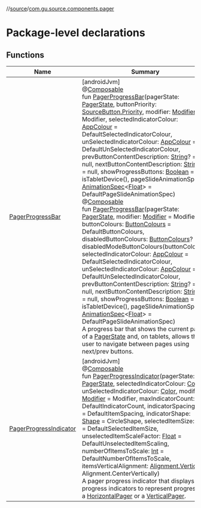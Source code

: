 //[source](../../index.md)/[com.gu.source.components.pager](index.md)

# Package-level declarations

## Functions

| Name | Summary |
|---|---|
| [PagerProgressBar](-pager-progress-bar.md) | [androidJvm]<br>@[Composable](https://developer.android.com/reference/kotlin/androidx/compose/runtime/Composable.html)<br>fun [PagerProgressBar](-pager-progress-bar.md)(pagerState: [PagerState](https://developer.android.com/reference/kotlin/androidx/compose/foundation/pager/PagerState.html), buttonPriority: [SourceButton.Priority](../com.gu.source.components.buttons/-source-button/-priority/index.md), modifier: [Modifier](https://developer.android.com/reference/kotlin/androidx/compose/ui/Modifier.html) = Modifier, selectedIndicatorColour: [AppColour](../com.gu.source.daynight/-app-colour/index.md) = DefaultSelectedIndicatorColour, unSelectedIndicatorColour: [AppColour](../com.gu.source.daynight/-app-colour/index.md) = DefaultUnSelectedIndicatorColour, prevButtonContentDescription: [String](https://kotlinlang.org/api/latest/jvm/stdlib/kotlin/-string/index.html)? = null, nextButtonContentDescription: [String](https://kotlinlang.org/api/latest/jvm/stdlib/kotlin/-string/index.html)? = null, showProgressButtons: [Boolean](https://kotlinlang.org/api/latest/jvm/stdlib/kotlin/-boolean/index.html) = isTabletDevice(), pageSlideAnimationSpec: [AnimationSpec](https://developer.android.com/reference/kotlin/androidx/compose/animation/core/AnimationSpec.html)&lt;[Float](https://kotlinlang.org/api/latest/jvm/stdlib/kotlin/-float/index.html)&gt; = DefaultPageSlideAnimationSpec)<br>@[Composable](https://developer.android.com/reference/kotlin/androidx/compose/runtime/Composable.html)<br>fun [PagerProgressBar](-pager-progress-bar.md)(pagerState: [PagerState](https://developer.android.com/reference/kotlin/androidx/compose/foundation/pager/PagerState.html), modifier: [Modifier](https://developer.android.com/reference/kotlin/androidx/compose/ui/Modifier.html) = Modifier, buttonColours: [ButtonColours](../com.gu.source.components.buttons/-button-colours/index.md) = DefaultButtonColours, disabledButtonColours: [ButtonColours](../com.gu.source.components.buttons/-button-colours/index.md)? = disabledModeButtonColours(buttonColours), selectedIndicatorColour: [AppColour](../com.gu.source.daynight/-app-colour/index.md) = DefaultSelectedIndicatorColour, unSelectedIndicatorColour: [AppColour](../com.gu.source.daynight/-app-colour/index.md) = DefaultUnSelectedIndicatorColour, prevButtonContentDescription: [String](https://kotlinlang.org/api/latest/jvm/stdlib/kotlin/-string/index.html)? = null, nextButtonContentDescription: [String](https://kotlinlang.org/api/latest/jvm/stdlib/kotlin/-string/index.html)? = null, showProgressButtons: [Boolean](https://kotlinlang.org/api/latest/jvm/stdlib/kotlin/-boolean/index.html) = isTabletDevice(), pageSlideAnimationSpec: [AnimationSpec](https://developer.android.com/reference/kotlin/androidx/compose/animation/core/AnimationSpec.html)&lt;[Float](https://kotlinlang.org/api/latest/jvm/stdlib/kotlin/-float/index.html)&gt; = DefaultPageSlideAnimationSpec)<br>A progress bar that shows the current page of a [PagerState](https://developer.android.com/reference/kotlin/androidx/compose/foundation/pager/PagerState.html) and, on tablets, allows the user to navigate between pages using next/prev buttons. |
| [PagerProgressIndicator](-pager-progress-indicator.md) | [androidJvm]<br>@[Composable](https://developer.android.com/reference/kotlin/androidx/compose/runtime/Composable.html)<br>fun [PagerProgressIndicator](-pager-progress-indicator.md)(pagerState: [PagerState](https://developer.android.com/reference/kotlin/androidx/compose/foundation/pager/PagerState.html), selectedIndicatorColour: [Color](https://developer.android.com/reference/kotlin/androidx/compose/ui/graphics/Color.html), unSelectedIndicatorColour: [Color](https://developer.android.com/reference/kotlin/androidx/compose/ui/graphics/Color.html), modifier: [Modifier](https://developer.android.com/reference/kotlin/androidx/compose/ui/Modifier.html) = Modifier, maxIndicatorCount: [Int](https://kotlinlang.org/api/latest/jvm/stdlib/kotlin/-int/index.html) = DefaultIndicatorCount, indicatorSpacing: [Dp](https://developer.android.com/reference/kotlin/androidx/compose/ui/unit/Dp.html) = DefaultItemSpacing, indicatorShape: [Shape](https://developer.android.com/reference/kotlin/androidx/compose/ui/graphics/Shape.html) = CircleShape, selectedItemSize: [Dp](https://developer.android.com/reference/kotlin/androidx/compose/ui/unit/Dp.html) = DefaultSelectedItemSize, unselectedItemScaleFactor: [Float](https://kotlinlang.org/api/latest/jvm/stdlib/kotlin/-float/index.html) = DefaultUnselectedItemScaling, numberOfItemsToScale: [Int](https://kotlinlang.org/api/latest/jvm/stdlib/kotlin/-int/index.html) = DefaultNumberOfItemsToScale, itemsVerticalAlignment: [Alignment.Vertical](https://developer.android.com/reference/kotlin/androidx/compose/ui/Alignment.Vertical.html) = Alignment.CenterVertically)<br>A pager progress indicator that displays progress indicators to represent progress in a [HorizontalPager](https://developer.android.com/reference/kotlin/androidx/compose/foundation/pager/package-summary.html) or a [VerticalPager](https://developer.android.com/reference/kotlin/androidx/compose/foundation/pager/package-summary.html). |
